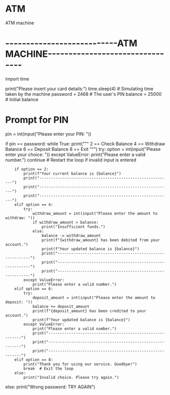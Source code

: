 # ATM
ATM machine
# ---------------------------ATM MACHINE--------------------------------
import time

print("Please insert your card details:")
time.sleep(4)  # Simulating time taken by the machine
password = 2468  # The user's PIN
balance = 25000  # Initial balance

# Prompt for PIN
pin = int(input("Please enter your PIN: "))

if pin == password:
    while True:
        print("""
        2 == Check Balance
        4 == Withdraw Balance
        6 == Deposit Balance
        8 == Exit
        """)
        try:
            option = int(input("Please enter your choice: "))
        except ValueError:
            print("Please enter a valid number.")
            continue  # Restart the loop if invalid input is entered

        if option == 2:
            print(f"Your current balance is {balance}")
            print("----------------------------------------------------------")
            print("----------------------------------------------------------")
            print("----------------------------------------------------------")
        elif option == 4:
            try:
                withdraw_amount = int(input("Please enter the amount to withdraw: "))
                if withdraw_amount > balance:
                    print("Insufficient funds.")
                else:
                    balance -= withdraw_amount
                    print(f"{withdraw_amount} has been debited from your account.")
                    print(f"Your updated balance is {balance}")
                    print("----------------------------------------------------------")
                    print("----------------------------------------------------------")
                    print("----------------------------------------------------------")
            except ValueError:
                print("Please enter a valid number.")
        elif option == 6:
            try:
                deposit_amount = int(input("Please enter the amount to deposit: "))
                balance += deposit_amount
                print(f"{deposit_amount} has been credited to your account.")
                print(f"Your updated balance is {balance}")
            except ValueError:
                print("Please enter a valid number.")
                print("----------------------------------------------------------")
                print("----------------------------------------------------------")
                print("----------------------------------------------------------")
        elif option == 8:
            print("Thank you for using our service. Goodbye!")
            break  # Exit the loop
        else:
            print("Invalid choice. Please try again.")
else:
    print("Wrong password: TRY AGAIN")
